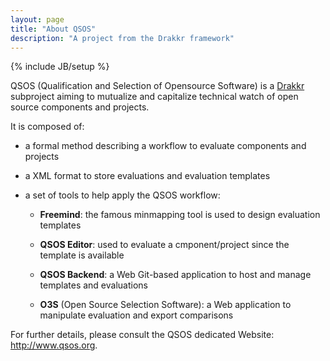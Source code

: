 ```yaml
---
layout: page
title: "About QSOS"
description: "A project from the Drakkr framework"
---
```

{% include JB/setup %}

QSOS (Qualification and Selection of Opensource Software) is a [Drakkr](http://www.drakkr.org) subproject aiming to mutualize and capitalize technical watch of open source components and projects.

It is composed of:

* a formal method describing a workflow to evaluate components and projects
* a XML format to store evaluations and evaluation templates
* a set of tools to help apply the QSOS workflow:

    * __Freemind__: the famous minmapping tool is used to design evaluation templates

    * __QSOS Editor__: used to evaluate a cmponent/project since the template is available

    * __QSOS Backend__: a Web Git-based application to host and manage templates and evaluations

    * __O3S__ (Open Source Selection Software): a Web application to manipulate evaluation and export comparisons

For further details, please consult the QSOS dedicated Website: <http://www.qsos.org>.

